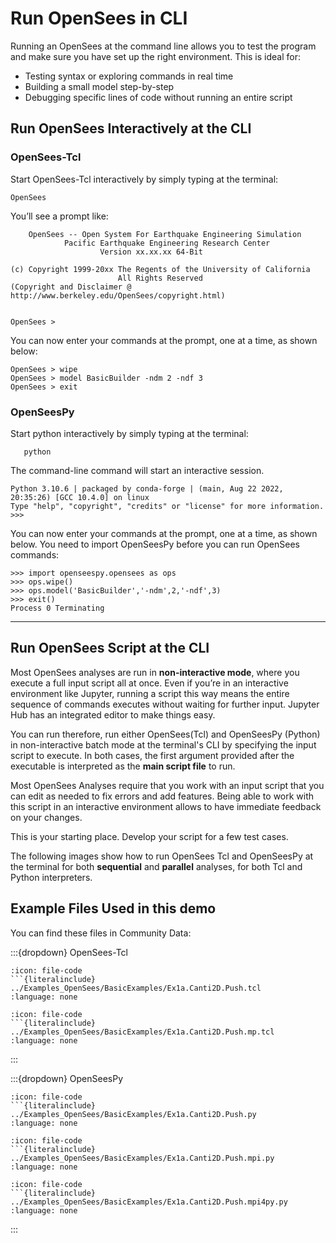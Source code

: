 # Run OpenSees in CLI

Running an OpenSees at the command line allows you to test the program and make sure you have set up the right environment. This is ideal for:

* Testing syntax or exploring commands in real time
* Building a small model step-by-step
* Debugging specific lines of code without running an entire script


## Run OpenSees Interactively at the CLI

### OpenSees-Tcl


Start OpenSees-Tcl interactively by simply typing at the terminal:

    OpenSees

You’ll see a prompt like:

        OpenSees -- Open System For Earthquake Engineering Simulation
                Pacific Earthquake Engineering Research Center
                        Version xx.xx.xx 64-Bit

    (c) Copyright 1999-20xx The Regents of the University of California
                            All Rights Reserved
    (Copyright and Disclaimer @ http://www.berkeley.edu/OpenSees/copyright.html)


    OpenSees > 

You can now enter your commands at the prompt, one at a time, as shown below:
  
    OpenSees > wipe
    OpenSees > model BasicBuilder -ndm 2 -ndf 3
    OpenSees > exit

<div id="slideShowTCL">
<script>
    addSlides("slideShowTCL","../_static/Interactive_Tcl/Slide","JPG",1,7)
</script>


### OpenSeesPy

Start python interactively by simply typing at the terminal:

       python
    
The command-line command will start an interactive session. 

    Python 3.10.6 | packaged by conda-forge | (main, Aug 22 2022, 20:35:26) [GCC 10.4.0] on linux
    Type "help", "copyright", "credits" or "license" for more information.
    >>> 

You can now enter your commands at the prompt, one at a time, as shown below. You need to import OpenSeesPy before you can run OpenSees commands:

    >>> import openseespy.opensees as ops
    >>> ops.wipe()
    >>> ops.model('BasicBuilder','-ndm',2,'-ndf',3)
    >>> exit()
    Process 0 Terminating

<div id="slideShowPY">
<script>
    addSlides("slideShowPY","../_static/Interactive_Py/Slide","JPG",1,8)
</script>

---

## Run OpenSees Script at the CLI


Most OpenSees analyses are run in **non-interactive mode**, where you execute a full input script all at once. Even if you’re in an interactive environment like Jupyter, running a script this way means the entire sequence of commands executes without waiting for further input. Jupyter Hub has an integrated editor to make things easy.

You can run therefore, run either OpenSees(Tcl) and OpenSeesPy (Python) in non-interactive batch mode at the terminal's CLI by specifying the input script to execute. In both cases, the first argument provided after the executable is interpreted as the **main script file** to run.

Most OpenSees Analyses require that you work with an input script that you can edit as needed to fix errors and add features.
Being able to work with this script in an interactive environment allows to have immediate feedback on your changes.

This is your starting place. Develop your script for a few test cases.

The following images show how to run OpenSees Tcl and OpenSeesPy at the terminal for both **sequential** and **parallel** analyses, for both Tcl and Python interpreters.

<div id="slideShow">
<script>
    addSlides("slideShow","../_static/TerminalRun/Slide","JPG",4,13)
</script>




## Example Files Used in this demo
You can find these files in Community Data:

:::{dropdown} OpenSees-Tcl

```{dropdown}  Ex1a.Canti2D.Push.tcl
:icon: file-code
```{literalinclude} ../Examples_OpenSees/BasicExamples/Ex1a.Canti2D.Push.tcl
:language: none
```
```{dropdown} Ex1a.Canti2D.Push.mp.tcl
:icon: file-code
```{literalinclude} ../Examples_OpenSees/BasicExamples/Ex1a.Canti2D.Push.mp.tcl
:language: none
```

:::

:::{dropdown} OpenSeesPy


```{dropdown} Ex1a.Canti2D.Push.py
:icon: file-code
```{literalinclude} ../Examples_OpenSees/BasicExamples/Ex1a.Canti2D.Push.py
:language: none
```
```{dropdown} Ex1a.Canti2D.Push.mpi.py
:icon: file-code
```{literalinclude} ../Examples_OpenSees/BasicExamples/Ex1a.Canti2D.Push.mpi.py
:language: none
```
```{dropdown} Ex1a.Canti2D.Push.mpi4py.py
:icon: file-code
```{literalinclude} ../Examples_OpenSees/BasicExamples/Ex1a.Canti2D.Push.mpi4py.py
:language: none
```
:::
